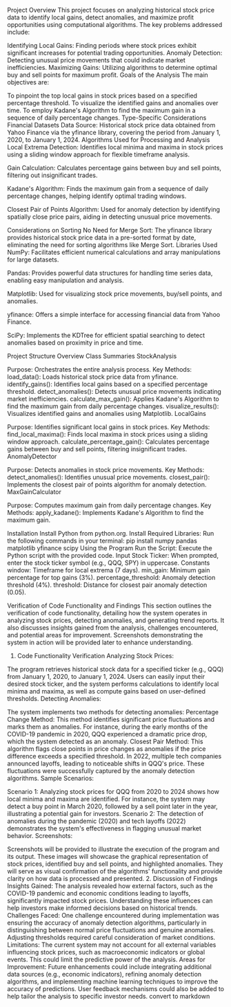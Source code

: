 Project Overview
This project focuses on analyzing historical stock price data to identify local gains, detect anomalies, and maximize profit opportunities using computational algorithms. The key problems addressed include:

Identifying Local Gains: Finding periods where stock prices exhibit significant increases for potential trading opportunities.
Anomaly Detection: Detecting unusual price movements that could indicate market inefficiencies.
Maximizing Gains: Utilizing algorithms to determine optimal buy and sell points for maximum profit.
Goals of the Analysis
The main objectives are:

To pinpoint the top local gains in stock prices based on a specified percentage threshold.
To visualize the identified gains and anomalies over time.
To employ Kadane's Algorithm to find the maximum gain in a sequence of daily percentage changes.
Type-Specific Considerations
Financial Datasets
Data Source: Historical stock price data obtained from Yahoo Finance via the yfinance library, covering the period from January 1, 2020, to January 1, 2024.
Algorithms Used for Processing and Analysis
Local Extrema Detection: Identifies local minima and maxima in stock prices using a sliding window approach for flexible timeframe analysis.

Gain Calculation: Calculates percentage gains between buy and sell points, filtering out insignificant trades.

Kadane's Algorithm: Finds the maximum gain from a sequence of daily percentage changes, helping identify optimal trading windows.

Closest Pair of Points Algorithm: Used for anomaly detection by identifying spatially close price pairs, aiding in detecting unusual price movements.

Considerations on Sorting
No Need for Merge Sort: The yfinance library provides historical stock price data in a pre-sorted format by date, eliminating the need for sorting algorithms like Merge Sort.
Libraries Used
NumPy: Facilitates efficient numerical calculations and array manipulations for large datasets.

Pandas: Provides powerful data structures for handling time series data, enabling easy manipulation and analysis.

Matplotlib: Used for visualizing stock price movements, buy/sell points, and anomalies.

yfinance: Offers a simple interface for accessing financial data from Yahoo Finance.

SciPy: Implements the KDTree for efficient spatial searching to detect anomalies based on proximity in price and time.

Project Structure Overview
Class Summaries
StockAnalysis

Purpose: Orchestrates the entire analysis process.
Key Methods:
load_data(): Loads historical stock price data from yfinance.
identify_gains(): Identifies local gains based on a specified percentage threshold.
detect_anomalies(): Detects unusual price movements indicating market inefficiencies.
calculate_max_gain(): Applies Kadane's Algorithm to find the maximum gain from daily percentage changes.
visualize_results(): Visualizes identified gains and anomalies using Matplotlib.
LocalGains

Purpose: Identifies significant local gains in stock prices.
Key Methods:
find_local_maxima(): Finds local maxima in stock prices using a sliding window approach.
calculate_percentage_gain(): Calculates percentage gains between buy and sell points, filtering insignificant trades.
AnomalyDetector

Purpose: Detects anomalies in stock price movements.
Key Methods:
detect_anomalies(): Identifies unusual price movements.
closest_pair(): Implements the closest pair of points algorithm for anomaly detection.
MaxGainCalculator

Purpose: Computes maximum gain from daily percentage changes.
Key Methods:
apply_kadane(): Implements Kadane's Algorithm to find the maximum gain.

Installation
Install Python from python.org.
Install Required Libraries: Run the following commands in your terminal:
pip install numpy pandas matplotlib yfinance scipy
Using the Program
Run the Script: Execute the Python script with the provided code.
Input Stock Ticker: When prompted, enter the stock ticker symbol (e.g., QQQ, SPY) in uppercase.
Constants
window: Timeframe for local extrema (7 days).
min_gain: Minimum gain percentage for top gains (3%).
percentage_threshold: Anomaly detection threshold (4%).
threshold: Distance for closest pair anomaly detection (0.05).

Verification of Code Functionality and Findings
This section outlines the verification of code functionality, detailing how the system operates in analyzing stock prices, detecting anomalies, and generating trend reports. It also discusses insights gained from the analysis, challenges encountered, and potential areas for improvement. Screenshots demonstrating the system in action will be provided later to enhance understanding.

1. Code Functionality Verification
Analyzing Stock Prices:

The program retrieves historical stock data for a specified ticker (e.g., QQQ) from January 1, 2020, to January 1, 2024. Users can easily input their desired stock ticker, and the system performs calculations to identify local minima and maxima, as well as compute gains based on user-defined thresholds.
Detecting Anomalies:

The system implements two methods for detecting anomalies:
Percentage Change Method: This method identifies significant price fluctuations and marks them as anomalies. For instance, during the early months of the COVID-19 pandemic in 2020, QQQ experienced a dramatic price drop, which the system detected as an anomaly.
Closest Pair Method: This algorithm flags close points in price changes as anomalies if the price difference exceeds a specified threshold. In 2022, multiple tech companies announced layoffs, leading to noticeable shifts in QQQ's price. These fluctuations were successfully captured by the anomaly detection algorithms.
Sample Scenarios:

Scenario 1: Analyzing stock prices for QQQ from 2020 to 2024 shows how local minima and maxima are identified. For instance, the system may detect a buy point in March 2020, followed by a sell point later in the year, illustrating a potential gain for investors.
Scenario 2: The detection of anomalies during the pandemic (2020) and tech layoffs (2022) demonstrates the system's effectiveness in flagging unusual market behavior.
Screenshots:

Screenshots will be provided to illustrate the execution of the program and its output. These images will showcase the graphical representation of stock prices, identified buy and sell points, and highlighted anomalies. They will serve as visual confirmation of the algorithms' functionality and provide clarity on how data is processed and presented.
2. Discussion of Findings
Insights Gained:
The analysis revealed how external factors, such as the COVID-19 pandemic and economic conditions leading to layoffs, significantly impacted stock prices. Understanding these influences can help investors make informed decisions based on historical trends.
Challenges Faced:
One challenge encountered during implementation was ensuring the accuracy of anomaly detection algorithms, particularly in distinguishing between normal price fluctuations and genuine anomalies. Adjusting thresholds required careful consideration of market conditions.
Limitations:
The current system may not account for all external variables influencing stock prices, such as macroeconomic indicators or global events. This could limit the predictive power of the analysis.
Areas for Improvement:
Future enhancements could include integrating additional data sources (e.g., economic indicators), refining anomaly detection algorithms, and implementing machine learning techniques to improve the accuracy of predictions. User feedback mechanisms could also be added to help tailor the analysis to specific investor needs.
convert to markdown
